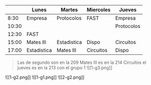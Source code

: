 |       | Lunes            | Martes           | Miercoles      | Jueves         |
| ----- | ---------------- | ---------------- | -------------- | -------------- |
| 8:30  | Empresa          | Protocolos       | FAST           | Empresa        |
| 10:30 |                  |                  |                | Protocolos     |
| 12:30 | FAST             |                  |                |                |
| 15:00 | Mates III   | Estadistica | Dispo     | Circuitos |
| 17:00 | Estadistica | Mates III   | Circuitos | Dispo     |
>Las de segundo son en la 209
	Mates III es en la 214
	Circuitos el jueves es en la 213 con el grupo 1
![[1-g3.png]]

![[1-g2.png]]
![[1-g1.png]]
![[2-g2.png]]